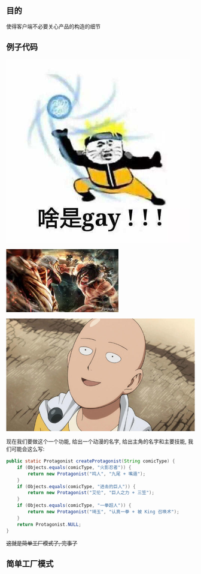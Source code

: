 ## 目的

使得客户端不必要关心产品的构造的细节

## 例子代码

![](/assets/2019113001.png)

![](/assets/2019113002.png)

![](/assets/2019113004.png)

现在我们要做这个一个功能, 给出一个动漫的名字, 给出主角的名字和主要技能, 我们可能会这么写:

```java
public static Protagonist createProtagonist(String comicType) {
    if (Objects.equals(comicType, "火影忍者")) {
        return new Protagonist("鸣人", "九尾 + 嘴遁");
    }
    if (Objects.equals(comicType, "进击的巨人")) {
        return new Protagonist("艾伦", "巨人之力 + 三笠");
    }
    if (Objects.equals(comicType, "一拳超人")) {
        return new Protagonist("琦玉", "认真一拳 + 被 King 召唤术");
    }
    return Protagonist.NULL;
}
```

~~这就是简单工厂模式了, 完事了~~

## 简单工厂模式











